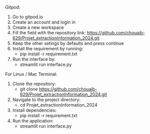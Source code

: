 Gitpod:
1. Go to gitpod.io
2. Create an account and login in 
3. Create a new workspace
4. Fill the field with the repository link: https://github.com/chouaib-629/Projet_extractionInformation_2024.git
5. Keep the other setings by defaults and press continue
6. Install the requirement by running: 
    - pip install -r requirement.txt
7. Run the interface by:
    - streamlit run interface.py

For Linux / Mac Terminal:
1. Clone the repository: 
    - git clone https://github.com/chouaib-629/Projet_extractionInformation_2024.git
2. Navigate to the project directory:
    - cd Projet_extractionInformation_2024
3. Install dependencies:
    - pip install -r requirement.txt
4. Run the application:
    - streamlit run interface.py